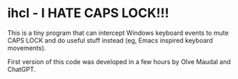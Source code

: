# ihcl - I HATE CAPS LOCK!!!

This is a tiny program that can intercept Windows keyboard events to mute 
CAPS LOCK and do useful stuff instead (eg, Emacs inspired keyboard movements).

First version of this code was developed in a few hours by Olve Maudal and 
ChatGPT.
